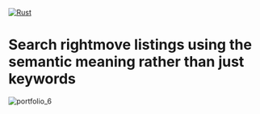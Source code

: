 [![Rust](https://github.com/RGGH/qdrant_fastembed_rm/actions/workflows/rust.yml/badge.svg)](https://github.com/RGGH/qdrant_fastembed_rm/actions/workflows/rust.yml)
# Search rightmove listings using the semantic meaning rather than just keywords

![portfolio_6](https://github.com/user-attachments/assets/7ea8f478-8950-4090-9ac5-cc63be47bc52)
